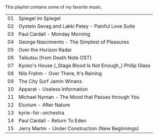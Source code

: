 This playlist contains some of my favorite music.

<table>
<tbody>
<tr class="odd evenRow">
<td style="text-align: center;">01</td>
<td style="text-align: left;">Spiegel im Spiegel</td>
</tr>
<tr class="even oddRow">
<td style="text-align: center;">02</td>
<td style="text-align: left;">Oystein Sevag and Lakki Patey - Painful Love Suite</td>
</tr>
<tr class="odd evenRow">
<td style="text-align: center;">03</td>
<td style="text-align: left;">Paul Cardall - Monday Morning</td>
</tr>
<tr class="even oddRow">
<td style="text-align: center;">04</td>
<td style="text-align: left;">George Nascimento - The Simplest of Pleasures</td>
</tr>
<tr class="odd evenRow">
<td style="text-align: center;">05</td>
<td style="text-align: left;">Over the Horizon Radar</td>
</tr>
<tr class="even oddRow">
<td style="text-align: center;">06</td>
<td style="text-align: left;">Taikutsu (from Death Note OST)</td>
</tr>
<tr class="odd evenRow">
<td style="text-align: center;">07</td>
<td style="text-align: left;">Kyoko's House (_Stage Blood Is Not Enough_) Philip Glass</td>
</tr>
<tr class="even oddRow">
<td style="text-align: center;">08</td>
<td style="text-align: left;">Nils Frahm - Over There, It's Raining</td>
</tr>
<tr class="odd evenRow">
<td style="text-align: center;">09</td>
<td style="text-align: left;">The City Surf Jamin Winans</td>
</tr>
<tr class="even oddRow">
<td style="text-align: center;">10</td>
<td style="text-align: left;">Apparat - Useless Information</td>
</tr>
<tr class="odd evenRow">
<td style="text-align: center;">11</td>
<td style="text-align: left;">Michael Nyman - The Mood that Passes through You</td>
</tr>
<tr class="even oddRow">
<td style="text-align: center;">12</td>
<td style="text-align: left;">Eluvium - After Nature</td>
</tr>
<tr class="odd evenRow">
<td style="text-align: center;">13</td>
<td style="text-align: left;">kyrie-for-orchestra</td>
</tr>
<tr class="even oddRow">
<td style="text-align: center;">14</td>
<td style="text-align: left;">Paul Cardall - Return To Eden</td>
</tr>
<tr class="odd evenRow">
<td style="text-align: center;">15</td>
<td style="text-align: left;">Jerry Martin - Under Construction (New Beginnings)</td>
</tr>
</tbody>
</table>
